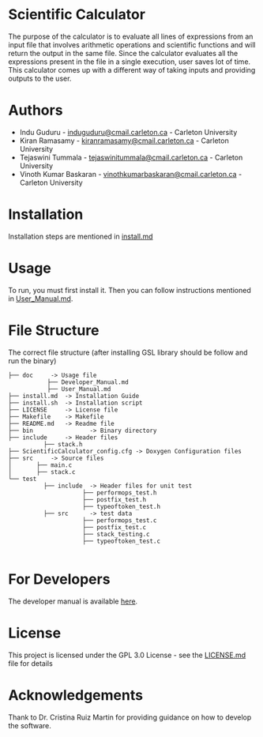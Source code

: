 # Scientific Calculator

The purpose of the calculator is to evaluate all lines of expressions from an input file that involves arithmetic operations and scientific functions and will return the output in the same file. Since the calculator evaluates all the expressions present in the file in a single execution, user saves lot of time. This calculator comes up with a different way of taking inputs and providing outputs to the user.


# Authors

- Indu Guduru - induguduru@cmail.carleton.ca - Carleton University
- Kiran Ramasamy - kiranramasamy@cmail.carleton.ca - Carleton University
- Tejaswini Tummala - tejaswinitummala@cmail.carleton.ca - Carleton University
- Vinoth Kumar Baskaran - vinothkumarbaskaran@cmail.carleton.ca - Carleton University

# Installation

Installation steps are mentioned in [install.md](https://github.com/tejaswinitummala/Group_G_ScientificCalculator/blob/dev/install.md)

# Usage

To run, you must first install it. Then you can follow instructions mentioned in
[User_Manual.md](https://github.com/tejaswinitummala/Group_G_ScientificCalculator/blob/dev/doc/user_manual.md).

# File Structure

The correct file structure (after installing GSL library should be follow and run the binary)

```
├── doc    	-> Usage file
           ├── Developer_Manual.md
           ├── User_Manual.md
├── install.md 	-> Installation Guide
├── install.sh 	-> Installation script
├── LICENSE 	-> License file
├── Makefile 	-> Makefile
├── README.md 	-> Readme file
├── bin 	           -> Binary directory
├── include 	-> Header files
          ├── stack.h
├── ScientificCalculator_config.cfg -> Doxygen Configuration files
├── src 	-> Source files 
│       ├── main.c
│       ├── stack.c
└── test
          ├── include  -> Header files for unit test
                     ├── performops_test.h
                     ├── postfix_test.h
                     ├── typeoftoken_test.h
          ├── src      -> test data
                     ├── performops_test.c
                     ├── postfix_test.c
                     ├── stack_testing.c
                     ├── typeoftoken_test.c
                     
```

# For Developers

The developer manual is available [here](https://github.com/tejaswinitummala/Group_G_ScientificCalculator/blob/dev/doc/developer_manual.md).

# License

This project is licensed under the GPL 3.0 License - see the [LICENSE.md](https://github.com/tejaswinitummala/Group_G_ScientificCalculator/blob/dev/LICENSE) file for details

# Acknowledgements

Thank to Dr. Cristina Ruiz Martin for providing guidance on how to develop the software.
